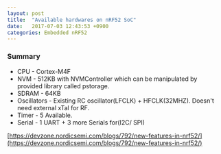 ```yaml
---
layout: post
title:  "Available hardwares on nRF52 SoC"
date:   2017-07-03 12:43:53 +0900
categories: Embedded nRF52
---
```





### Summary

 - CPU - Cortex-M4F
 - NVM - 512KB with NVMController which can be manipulated by provided library called pstorage.
 - SDRAM - 64KB
 - Oscillators - Existing RC oscillator(LFCLK) + HFCLK(32MHZ).  Doesn't need external xTal for RF.
 - Timer - 5 Available.
 - Serial - 1 UART + 3 more Serials for(I2C/ SPI)

[https://devzone.nordicsemi.com/blogs/792/new-features-in-nrf52/](https://devzone.nordicsemi.com/blogs/792/new-features-in-nrf52/)
